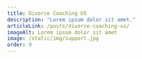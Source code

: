 ```yaml
---
title: Divorce Coaching US
description: "Lorem ipsum dolor sit amet."
articleLink: /posts/divorce-coaching-us/
imageAlt: Lorem ipsum dolor sit amet
image: /static/img/support.jpg
order: 9
---
```


